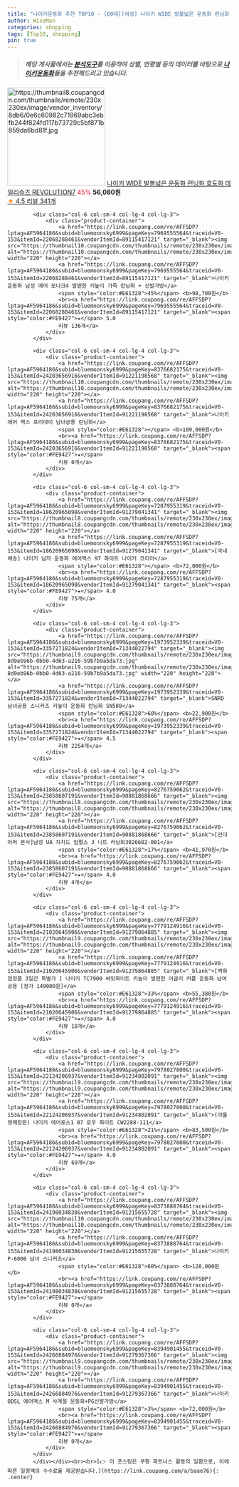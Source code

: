 ```yaml
---
title: "나이키운동화 추천 TOP10 - [60대][여성] 나이키 WIDE 발볼넓은 운동화 런닝화 효도화 데일리슈즈 REVOLUTION7"
author: WiseMan
categories: shopping
tags: [Top10, shopping]
pin: true
---
```


> ##### 해당 게시물에서는 [**분석도구**](https://itemscout.io/)를 이용하여 **성별**, **연령별** 등의 데이터를 바탕으로 [**나이키운동화**](https://link.coupang.com/a/baae76)들을 추천해드리고 있습니다.
<div class="container"><div class="row">
            <div class="col-6 col-sm-4 col-lg-4 col-lg-3">
                <div class="product-container">
                    <a href="https://link.coupang.com/re/AFFSDP?lptag=AF5964186&subid=bluemoonsky6999&pageKey=7686886419&traceid=V0-153&itemId=20545316375&vendorItemId=91275449006" target="_blank"><img src="https://thumbnail8.coupangcdn.com/thumbnails/remote/230x230ex/image/vendor_inventory/8db6/0e6c60982c71969abc3ebfb244f824fd117b73729c5bf871b859da6bd81f.jpg" alt="https://thumbnail8.coupangcdn.com/thumbnails/remote/230x230ex/image/vendor_inventory/8db6/0e6c60982c71969abc3ebfb244f824fd117b73729c5bf871b859da6bd81f.jpg" width="220" height="220"></a>
                    <a href="https://link.coupang.com/re/AFFSDP?lptag=AF5964186&subid=bluemoonsky6999&pageKey=7686886419&traceid=V0-153&itemId=20545316375&vendorItemId=91275449006" target="_blank">나이키 WIDE 발볼넓은 운동화 런닝화 효도화 데일리슈즈 REVOLUTION7</a>
                    <span style="color:#E61328">45%</span> <b>56,080원</b>
                    <br><a href="https://link.coupang.com/re/AFFSDP?lptag=AF5964186&subid=bluemoonsky6999&pageKey=7686886419&traceid=V0-153&itemId=20545316375&vendorItemId=91275449006" target="_blank"><span style="color:#FE9427">★</span> 4.5
                    리뷰 341개</a>
                </div>
            </div>
            
            <div class="col-6 col-sm-4 col-lg-4 col-lg-3">
                <div class="product-container">
                    <a href="https://link.coupang.com/re/AFFSDP?lptag=AF5964186&subid=bluemoonsky6999&pageKey=7969555564&traceid=V0-153&itemId=22068288461&vendorItemId=89115417121" target="_blank"><img src="https://thumbnail10.coupangcdn.com/thumbnails/remote/230x230ex/image/vendor_inventory/a893/cfbb93a91f2f799653d5c2dad11d70362425d63fc747972389e997ddf53d.jpg" alt="https://thumbnail10.coupangcdn.com/thumbnails/remote/230x230ex/image/vendor_inventory/a893/cfbb93a91f2f799653d5c2dad11d70362425d63fc747972389e997ddf53d.jpg" width="220" height="220"></a>
                    <a href="https://link.coupang.com/re/AFFSDP?lptag=AF5964186&subid=bluemoonsky6999&pageKey=7969555564&traceid=V0-153&itemId=22068288461&vendorItemId=89115417121" target="_blank">나이키 운동화 남성 에어 모나크4 발편한 키높이 가죽 런닝화 + 신발가방</a>
                    <span style="color:#E61328">45%</span> <b>98,700원</b>
                    <br><a href="https://link.coupang.com/re/AFFSDP?lptag=AF5964186&subid=bluemoonsky6999&pageKey=7969555564&traceid=V0-153&itemId=22068288461&vendorItemId=89115417121" target="_blank"><span style="color:#FE9427">★</span> 5.0
                    리뷰 136개</a>
                </div>
            </div>
            
            <div class="col-6 col-sm-4 col-lg-4 col-lg-3">
                <div class="product-container">
                    <a href="https://link.coupang.com/re/AFFSDP?lptag=AF5964186&subid=bluemoonsky6999&pageKey=8376682175&traceid=V0-153&itemId=24203656916&vendorItemId=91221198568" target="_blank"><img src="https://thumbnail10.coupangcdn.com/thumbnails/remote/230x230ex/image/vendor_inventory/c624/db20a5c5b0dd50578b68f6cd10252fe6b62353942198fa47810066290da1.jpg" alt="https://thumbnail10.coupangcdn.com/thumbnails/remote/230x230ex/image/vendor_inventory/c624/db20a5c5b0dd50578b68f6cd10252fe6b62353942198fa47810066290da1.jpg" width="220" height="220"></a>
                    <a href="https://link.coupang.com/re/AFFSDP?lptag=AF5964186&subid=bluemoonsky6999&pageKey=8376682175&traceid=V0-153&itemId=24203656916&vendorItemId=91221198568" target="_blank">나이키 에어 맥스 프리데이 남녀공용 런닝화</a>
                    <span style="color:#E61328"></span> <b>109,000원</b>
                    <br><a href="https://link.coupang.com/re/AFFSDP?lptag=AF5964186&subid=bluemoonsky6999&pageKey=8376682175&traceid=V0-153&itemId=24203656916&vendorItemId=91221198568" target="_blank"><span style="color:#FE9427">★</span> 
                    리뷰 0개</a>
                </div>
            </div>
            
            <div class="col-6 col-sm-4 col-lg-4 col-lg-3">
                <div class="product-container">
                    <a href="https://link.coupang.com/re/AFFSDP?lptag=AF5964186&subid=bluemoonsky6999&pageKey=7287955319&traceid=V0-153&itemId=18620965098&vendorItemId=91279041341" target="_blank"><img src="https://thumbnail8.coupangcdn.com/thumbnails/remote/230x230ex/image/vendor_inventory/4537/453f12fb991864871beb835cc2d7d1f2bd2eb8cc0f12d0d1b3b7f4cf09fc.jpg" alt="https://thumbnail8.coupangcdn.com/thumbnails/remote/230x230ex/image/vendor_inventory/4537/453f12fb991864871beb835cc2d7d1f2bd2eb8cc0f12d0d1b3b7f4cf09fc.jpg" width="220" height="220"></a>
                    <a href="https://link.coupang.com/re/AFFSDP?lptag=AF5964186&subid=bluemoonsky6999&pageKey=7287955319&traceid=V0-153&itemId=18620965098&vendorItemId=91279041341" target="_blank">[국내배송] 나이키 남자 운동화 에어맥스 97 화이트 나이키 코리아</a>
                    <span style="color:#E61328"></span> <b>72,000원</b>
                    <br><a href="https://link.coupang.com/re/AFFSDP?lptag=AF5964186&subid=bluemoonsky6999&pageKey=7287955319&traceid=V0-153&itemId=18620965098&vendorItemId=91279041341" target="_blank"><span style="color:#FE9427">★</span> 4.0
                    리뷰 75개</a>
                </div>
            </div>
            
            <div class="col-6 col-sm-4 col-lg-4 col-lg-3">
                <div class="product-container">
                    <a href="https://link.coupang.com/re/AFFSDP?lptag=AF5964186&subid=bluemoonsky6999&pageKey=1973952339&traceid=V0-153&itemId=3357271824&vendorItemId=71344022794" target="_blank"><img src="https://thumbnail9.coupangcdn.com/thumbnails/remote/230x230ex/image/retail/images/3306587552835139-8d9eb96b-0bb0-4d63-a216-59b7b9a5da73.jpg" alt="https://thumbnail9.coupangcdn.com/thumbnails/remote/230x230ex/image/retail/images/3306587552835139-8d9eb96b-0bb0-4d63-a216-59b7b9a5da73.jpg" width="220" height="220"></a>
                    <a href="https://link.coupang.com/re/AFFSDP?lptag=AF5964186&subid=bluemoonsky6999&pageKey=1973952339&traceid=V0-153&itemId=3357271824&vendorItemId=71344022794" target="_blank">SNRD 남녀공용 스니커즈 키높이 운동화 런닝화 SN588</a>
                    <span style="color:#E61328">60%</span> <b>22,900원</b>
                    <br><a href="https://link.coupang.com/re/AFFSDP?lptag=AF5964186&subid=bluemoonsky6999&pageKey=1973952339&traceid=V0-153&itemId=3357271824&vendorItemId=71344022794" target="_blank"><span style="color:#FE9427">★</span> 4.5
                    리뷰 2254개</a>
                </div>
            </div>
            
            <div class="col-6 col-sm-4 col-lg-4 col-lg-3">
                <div class="product-container">
                    <a href="https://link.coupang.com/re/AFFSDP?lptag=AF5964186&subid=bluemoonsky6999&pageKey=8276759062&traceid=V0-153&itemId=23858607191&vendorItemId=90881868666" target="_blank"><img src="https://thumbnail8.coupangcdn.com/thumbnails/remote/230x230ex/image/vendor_inventory/a2be/3f6b513b8d7fbf0913e7acfe51f1d0b1c1154510c628c399f195f3b5da2f.jpg" alt="https://thumbnail8.coupangcdn.com/thumbnails/remote/230x230ex/image/vendor_inventory/a2be/3f6b513b8d7fbf0913e7acfe51f1d0b1c1154510c628c399f195f3b5da2f.jpg" width="220" height="220"></a>
                    <a href="https://link.coupang.com/re/AFFSDP?lptag=AF5964186&subid=bluemoonsky6999&pageKey=8276759062&traceid=V0-153&itemId=23858607191&vendorItemId=90881868666" target="_blank">[언더아머 본사]남성 UA 차지드 임펄스 3 니트 러닝화3026682-001</a>
                    <span style="color:#E61328">17%</span> <b>41,970원</b>
                    <br><a href="https://link.coupang.com/re/AFFSDP?lptag=AF5964186&subid=bluemoonsky6999&pageKey=8276759062&traceid=V0-153&itemId=23858607191&vendorItemId=90881868666" target="_blank"><span style="color:#FE9427">★</span> 4.0
                    리뷰 4개</a>
                </div>
            </div>
            
            <div class="col-6 col-sm-4 col-lg-4 col-lg-3">
                <div class="product-container">
                    <a href="https://link.coupang.com/re/AFFSDP?lptag=AF5964186&subid=bluemoonsky6999&pageKey=7779124916&traceid=V0-153&itemId=21020645906&vendorItemId=91279864885" target="_blank"><img src="https://thumbnail9.coupangcdn.com/thumbnails/remote/230x230ex/image/vendor_inventory/6a71/5f24a6029c5cafbc833c14b91c60f7e17b9fd96d23d8e383546bad812368.jpg" alt="https://thumbnail9.coupangcdn.com/thumbnails/remote/230x230ex/image/vendor_inventory/6a71/5f24a6029c5cafbc833c14b91c60f7e17b9fd96d23d8e383546bad812368.jpg" width="220" height="220"></a>
                    <a href="https://link.coupang.com/re/AFFSDP?lptag=AF5964186&subid=bluemoonsky6999&pageKey=7779124916&traceid=V0-153&itemId=21020645906&vendorItemId=91279864885" target="_blank">[백화점정품 3일간 특별가 ] 나이키 TC7900 써밋화이트 키높이 발편한 어글리 커플 운동화 남여공용 [정가 149000원]</a>
                    <span style="color:#E61328">33%</span> <b>55,380원</b>
                    <br><a href="https://link.coupang.com/re/AFFSDP?lptag=AF5964186&subid=bluemoonsky6999&pageKey=7779124916&traceid=V0-153&itemId=21020645906&vendorItemId=91279864885" target="_blank"><span style="color:#FE9427">★</span> 4.0
                    리뷰 18개</a>
                </div>
            </div>
            
            <div class="col-6 col-sm-4 col-lg-4 col-lg-3">
                <div class="product-container">
                    <a href="https://link.coupang.com/re/AFFSDP?lptag=AF5964186&subid=bluemoonsky6999&pageKey=7978027800&traceid=V0-153&itemId=22124206937&vendorItemId=91234802091" target="_blank"><img src="https://thumbnail9.coupangcdn.com/thumbnails/remote/230x230ex/image/vendor_inventory/cf7b/85eea2638a2c0a7f8172c005223e5311b22436303d3e3a078923cae8e83e.jpg" alt="https://thumbnail9.coupangcdn.com/thumbnails/remote/230x230ex/image/vendor_inventory/cf7b/85eea2638a2c0a7f8172c005223e5311b22436303d3e3a078923cae8e83e.jpg" width="220" height="220"></a>
                    <a href="https://link.coupang.com/re/AFFSDP?lptag=AF5964186&subid=bluemoonsky6999&pageKey=7978027800&traceid=V0-153&itemId=22124206937&vendorItemId=91234802091" target="_blank">(아울렛매장판) 나이키 에어포스1 07 로우 화이트 CW2288-111</a>
                    <span style="color:#E61328">21%</span> <b>83,500원</b>
                    <br><a href="https://link.coupang.com/re/AFFSDP?lptag=AF5964186&subid=bluemoonsky6999&pageKey=7978027800&traceid=V0-153&itemId=22124206937&vendorItemId=91234802091" target="_blank"><span style="color:#FE9427">★</span> 4.0
                    리뷰 69개</a>
                </div>
            </div>
            
            <div class="col-6 col-sm-4 col-lg-4 col-lg-3">
                <div class="product-container">
                    <a href="https://link.coupang.com/re/AFFSDP?lptag=AF5964186&subid=bluemoonsky6999&pageKey=8373888764&traceid=V0-153&itemId=24198034830&vendorItemId=91215655728" target="_blank"><img src="https://thumbnail10.coupangcdn.com/thumbnails/remote/230x230ex/image/vendor_inventory/1dc8/495e2911bf2f1bda6dda48461231aa77ca9f02deb04cee1eaebc01f9c657.jpg" alt="https://thumbnail10.coupangcdn.com/thumbnails/remote/230x230ex/image/vendor_inventory/1dc8/495e2911bf2f1bda6dda48461231aa77ca9f02deb04cee1eaebc01f9c657.jpg" width="220" height="220"></a>
                    <a href="https://link.coupang.com/re/AFFSDP?lptag=AF5964186&subid=bluemoonsky6999&pageKey=8373888764&traceid=V0-153&itemId=24198034830&vendorItemId=91215655728" target="_blank">나이키 P-6000 남녀 스니커즈</a>
                    <span style="color:#E61328">60%</span> <b>128,000원</b>
                    <br><a href="https://link.coupang.com/re/AFFSDP?lptag=AF5964186&subid=bluemoonsky6999&pageKey=8373888764&traceid=V0-153&itemId=24198034830&vendorItemId=91215655728" target="_blank"><span style="color:#FE9427">★</span> 
                    리뷰 0개</a>
                </div>
            </div>
            
            <div class="col-6 col-sm-4 col-lg-4 col-lg-3">
                <div class="product-container">
                    <a href="https://link.coupang.com/re/AFFSDP?lptag=AF5964186&subid=bluemoonsky6999&pageKey=8394901455&traceid=V0-153&itemId=24266884976&vendorItemId=91279367366" target="_blank"><img src="https://thumbnail9.coupangcdn.com/thumbnails/remote/230x230ex/image/vendor_inventory/ba9b/2cac7e2db96529d7adde6225e80baa68c689aa22894d1fff9e26164bec38.jpg" alt="https://thumbnail9.coupangcdn.com/thumbnails/remote/230x230ex/image/vendor_inventory/ba9b/2cac7e2db96529d7adde6225e80baa68c689aa22894d1fff9e26164bec38.jpg" width="220" height="220"></a>
                    <a href="https://link.coupang.com/re/AFFSDP?lptag=AF5964186&subid=bluemoonsky6999&pageKey=8394901455&traceid=V0-153&itemId=24266884976&vendorItemId=91279367366" target="_blank">나이키 ODSL 에어맥스 M 사계절 운동화+PG신발가방</a>
                    <span style="color:#E61328">3%</span> <b>72,000원</b>
                    <br><a href="https://link.coupang.com/re/AFFSDP?lptag=AF5964186&subid=bluemoonsky6999&pageKey=8394901455&traceid=V0-153&itemId=24266884976&vendorItemId=91279367366" target="_blank"><span style="color:#FE9427">★</span> 
                    리뷰 0개</a>
                </div>
            </div>
            </div></div><br><br>[👉 이 포스팅은 쿠팡 파트너스 활동의 일환으로, 이에 따른 일정액의 수수료를 제공받습니다.](https://link.coupang.com/a/baae76){: .center}